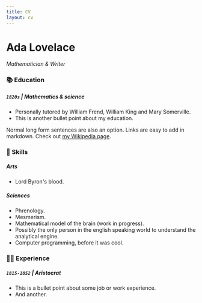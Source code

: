 ```yaml
---
title: CV
layout: cv
---
```


# Ada Lovelace
_Mathematician & Writer_

### 📚 Education

##### `1820s` \| Mathematics & science
- Personally tutored by William Frend, William King and Mary Somerville.
- This is another bullet point about my education.

Normal long form sentences are also an option. Links are easy to add in markdown. Check out [my Wikipedia page](https://en.wikipedia.org/wiki/Ada_Lovelace).

### 📝 Skills

##### Arts
- Lord Byron's blood.

##### Sciences
- Phrenology.
- Mesmerism.
- Mathematical model of the brain (work in progress).
- Possibly the only person in the english speaking world to understand the analytical engine.
- Computer programming, before it was cool.

### 🧑‍💼 Experience

##### `1815-1852` \| Aristocrat
- This is a bullet point about some job or work experience.
- And another.
